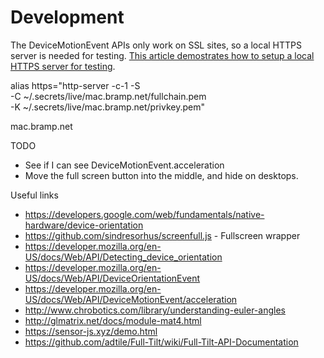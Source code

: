# Development

The DeviceMotionEvent APIs only work on SSL sites, so a local HTTPS server is needed for testing. [This article demostrates how to setup a local HTTPS server for testing](https://blog.bramp.net/post/2020/12/27/local-https-server-for-development/).

alias https="http-server -c-1 -S \
  -C ~/.secrets/live/mac.bramp.net/fullchain.pem \
  -K ~/.secrets/live/mac.bramp.net/privkey.pem"

mac.bramp.net


TODO
* See if I can see DeviceMotionEvent.acceleration
* Move the full screen button into the middle, and hide on desktops.

Useful links

* https://developers.google.com/web/fundamentals/native-hardware/device-orientation
* https://github.com/sindresorhus/screenfull.js - Fullscreen wrapper
* https://developer.mozilla.org/en-US/docs/Web/API/Detecting_device_orientation
* https://developer.mozilla.org/en-US/docs/Web/API/DeviceOrientationEvent
* https://developer.mozilla.org/en-US/docs/Web/API/DeviceMotionEvent/acceleration
* http://www.chrobotics.com/library/understanding-euler-angles
* http://glmatrix.net/docs/module-mat4.html
* https://sensor-js.xyz/demo.html
* https://github.com/adtile/Full-Tilt/wiki/Full-Tilt-API-Documentation


